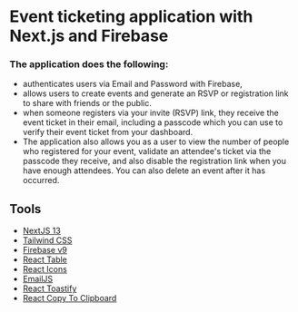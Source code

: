 # Event ticketing application with Next.js and Firebase
### The application does the following: 
- authenticates users via Email and Password with Firebase,
- allows users to create events and generate an RSVP or registration link to share with friends or the public.
- when someone registers via your invite (RSVP) link, they receive the event ticket in their email, including a passcode which you can use to verify their event ticket from your dashboard.
- The application also allows you as a user to view the number of people who registered for your event, validate an attendee's ticket via the passcode they receive, and also disable the registration link when you have enough attendees. You can also delete an event after it has occurred.

## Tools
- [NextJS 13](https://nextjs.org/docs)
- [Tailwind CSS](https://tailwindcss.com/)
- [Firebase v9](https://console.firebase.google.com)
- [React Table](https://react-table-v7.tanstack.com)
- [React Icons](https://react-icons.github.io/react-icons)
- [EmailJS](https://www.emailjs.com)
- [React Toastify](https://fkhadra.github.io/react-toastify/introduction)
- [React Copy To Clipboard](https://github.com/nkbt/react-copy-to-clipboard)
